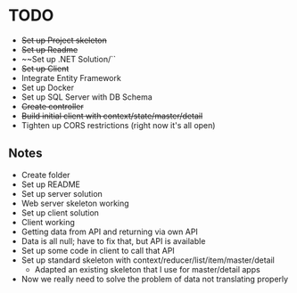 # TODO

- ~~Set up Project skeleton~~
- ~~Set up Readme~~
- ~~Set up .NET Solution/``
- ~~Set up Client~~
- Integrate Entity Framework
- Set up Docker
- Set up SQL Server with DB Schema
- ~~Create controller~~
- ~~Build initial client with context/state/master/detail~~
- Tighten up CORS restrictions (right now it's all open)

## Notes

- Create folder
- Set up README
- Set up server solution
- Web server skeleton working
- Set up client solution
- Client working
- Getting data from API and returning via own API
- Data is all null; have to fix that, but API is available
- Set up some code in client to call that API
- Set up standard skeleton with context/reducer/list/item/master/detail
  - Adapted an existing skeleton that I use for master/detail apps
- Now we really need to solve the problem of data not translating properly